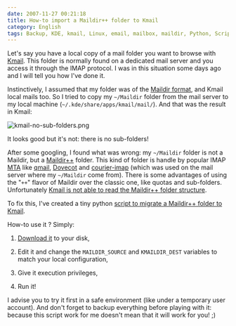 ```yaml
---
date: 2007-11-27 00:21:18
title: How-to import a Maildir++ folder to Kmail
category: English
tags: Backup, KDE, kmail, Linux, email, mailbox, maildir, Python, Script
---
```


Let's say you have a local copy of a mail folder you want to browse with [Kmail](http://kontact.kde.org/kmail). This folder is normally found on a dedicated mail server and you access it through the IMAP protocol. I was in this situation some days ago and I will tell you how I've done it.

Instinctively, I assumed that my folder was of the [Maildir format](http://en.wikipedia.org/wiki/Maildir), and Kmail local mails too. So I tried to copy my `~/Maildir` folder from the mail server to my local machine (`~/.kde/share/apps/kmail/mail/`). And that was the result in Kmail:

![kmail-no-sub-folders.png](/uploads/2007/kmail-no-sub-folders.png)

It looks good but it's not: there is no sub-folders!

After some googling, I found what was wrong: my `~/Maildir` folder is not a Maildir, but a [Maildir++](http://www.inter7.com/courierimap/README.maildirquota.html) folder. This kind of folder is handle by popular IMAP [MTA](http://en.wikipedia.org/wiki/Mail_transfer_agent) like [qmail](http://cr.yp.to/qmail.html), [Dovecot](http://www.dovecot.org) and [courier-imap](http://www.courier-mta.org) (which was used on the mail server where my `~/Maildir` come from). There is some advantages of using the "`++`" flavor of Maildir over the classic one, like quotas and sub-folders. Unfortunately [Kmail is not able to read the Maildir++ folder structure](http://groups.google.com/group/comp.windows.x.kde/browse_thread/thread/1c74818b4175b3ec#487b5c78311a07c7).

To fix this, I've created a tiny python [script to migrate a Maildir++ folder to Kmail](http://github.com/kdeldycke/scripts/blob/master/maildir%2B%2B2kmail.py).

How-to use it ? Simply:

  1. [Download it](http://github.com/kdeldycke/scripts/blob/master/maildir%2B%2B2kmail.py) to your disk,

  2. Edit it and change the `MAILDIR_SOURCE` and `KMAILDIR_DEST` variables to match your local configuration,

  3. Give it execution privileges,

  4. Run it!

I advise you to try it first in a safe environment (like under a temporary user account). And don't forget to backup everything before playing with it: because this script work for me doesn't mean that it will work for you! ;)
